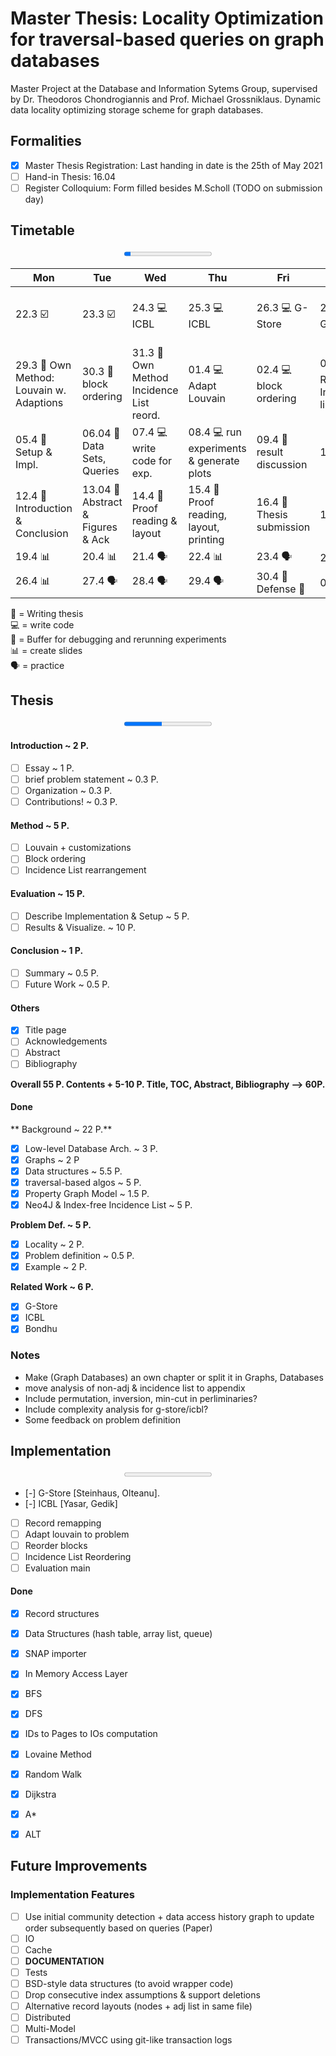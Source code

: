# Master Thesis:  Locality Optimization for traversal-based queries on graph databases

Master Project at the Database and Information Sytems Group, supervised by Dr. Theodoros Chondrogiannis and Prof. Michael Grossniklaus. Dynamic data locality optimizing storage scheme for graph databases.  

## Formalities
- [x] Master Thesis Registration: Last handing in date is the 25th of May 2021  
- [ ] Hand-in Thesis: 16.04
- [ ] Register Colloquium: Form filled besides M.Scholl (TODO on submission day)

## Timetable
<p style="text-align: center;">
<progress id="time" value="2" max="26">Time</progress>



| Mon  	| Tue  	| Wed  	| Thu  	| Fri  	| Sat  	| Sun  	|
|---	|---	|---	|---	|---	|---	|---	|
|22.3  :ballot_box_with_check: | 23.3 :ballot_box_with_check:   |  24.3 :computer: ICBL 	|   25.3 :computer: ICBL 	|   26.3 :computer: G-Store	|  27.3 :computer: G-Store 	| 28.3 :computer: remap IDs & Debugging  	|
|  29.3 :pencil: Own Method: Louvain w. Adaptions 	| 30.3 :pencil: block ordering   | 31.3 :pencil: Own Method Incidence List reord.  	| 01.4 :computer: Adapt Louvain |  02.4  :computer: block ordering 	| 03.4 :computer: Rearrange Incidence list 	| 04.4 :computer: debugging  	|
| 05.4 :pencil: Setup & Impl.  	| 06.04  :pencil: Data Sets, Queries 	|  07.4 :computer: write code for exp.	| 08.4 :computer: run experiments & generate plots  	| 09.4 :pencil: result discussion   | 10.4  :floppy_disk: 	|  11.4 :floppy_disk: 	|
| 12.4 :pencil: Introduction & Conclusion  	| 13.04 :pencil: Abstract & Figures  & Ack  	| 14.4 :pencil: Proof reading & layout  	|  15.4 :pencil: Proof reading, layout, printing 	|  16.4 :dart: Thesis submission 	| 17.4 :beers:  	|   18.4 :beers:	|
| 19.4  :bar_chart: 	|   20.4 :bar_chart:	|   21.4 :speaking_head:	|   22.4 :bar_chart:	|   23.4 :speaking_head:	|  24.4 :sleeping:	|   25.4 :sleeping:	|
| 26.4  :bar_chart: 	|   27.4 :speaking_head: |  28.4  :speaking_head:	|   29.4 :speaking_head:	|   30.4 :dart: Defense	:checkered_flag: |  01.5 :beers:	|   02.5 :beers:	|
</p>

:pencil: = Writing thesis  
:computer: = write code  
:floppy_disk: = Buffer for debugging and rerunning experiments  
:bar_chart: = create slides  
:speaking_head: = practice  

## Thesis  
<p style="text-align: center;">
<progress id="write" value="3" max="7">Thesis</progress>
</p>

#### Introduction ~ 2 P. 
- [ ] Essay ~ 1 P.
- [ ] brief problem statement ~ 0.3 P.
- [ ] Organization ~ 0.3 P.
- [ ] Contributions! ~ 0.3 P.

#### Method ~ 5 P.
- [ ] Louvain + customizations
- [ ] Block ordering
- [ ] Incidence List rearrangement

#### Evaluation ~ 15 P.
- [ ] Describe Implementation & Setup ~ 5 P.
- [ ] Results & Visualize. ~ 10 P.

#### Conclusion ~ 1 P.
- [ ] Summary ~ 0.5 P.
- [ ] Future Work ~ 0.5 P.

#### Others
- [x] Title page
- [ ] Acknowledgements
- [ ] Abstract
- [ ] Bibliography

**Overall 55 P. Contents + 5-10 P. Title, TOC, Abstract, Bibliography --> 60P.**

#### Done
** Background ~ 22 P.**  
- [x] Low-level Database Arch. ~ 3 P.
- [x] Graphs ~ 2 P
- [x] Data structures ~ 5.5 P.
- [x] traversal-based algos ~ 5 P.
- [x] Property Graph Model ~ 1.5 P.
- [x] Neo4J & Index-free Incidence List ~ 5 P.

**Problem Def. ~ 5 P.**  
- [x] Locality ~ 2 P.
- [x] Problem definition ~ 0.5 P.
- [x] Example ~ 2 P.

**Related Work ~ 6 P.**  
- [x] G-Store
- [x] ICBL
- [x] Bondhu

### Notes
- Make (Graph Databases) an own chapter or split it in Graphs, Databases
- move analysis of non-adj & incidence list to appendix
- Include permutation, inversion, min-cut in perliminaries?
- Include complexity analysis for g-store/icbl?
- Some feedback on problem definition

## Implementation
<p style="text-align: center;">
<progress id="file" value="0" max="7">Implementation</progress>
</p>  

- [-] G-Store  [Steinhaus, Olteanu].
- [-] ICBL [Yasar, Gedik]
- [ ] Record remapping
- [ ] Adapt louvain to problem
- [ ] Reorder blocks
- [ ] Incidence List Reordering
- [ ] Evaluation main

#### Done
- [x] Record structures  
- [x] Data Structures (hash table, array list, queue)
- [x] SNAP importer
- [x] In Memory Access Layer 
- [x] BFS
- [x] DFS
- [x] IDs to Pages to IOs computation
- [x] Lovaine Method
- [x] Random Walk
- [x] Dijkstra
- [x] A\*
- [x] ALT



## Future Improvements
### Implementation Features
- [ ] Use initial community detection + data access history graph to update order subsequently based on queries (Paper)
- [ ] IO
- [ ] Cache
- [ ] __DOCUMENTATION__
- [ ] Tests
- [ ] BSD-style data structures (to avoid wrapper code)
- [ ] Drop consecutive index assumptions & support deletions
- [ ] Alternative record layouts (nodes + adj list in same file)
- [ ] Distributed
- [ ] Multi-Model
- [ ] Transactions/MVCC using git-like transaction logs
